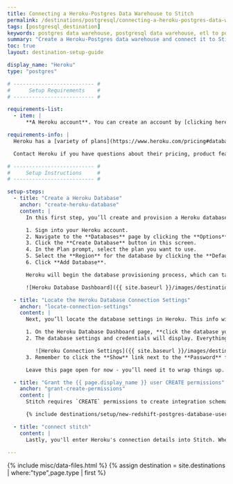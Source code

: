 ```yaml
---
title: Connecting a Heroku-Postgres Data Warehouse to Stitch
permalink: /destinations/postgresql/connecting-a-heroku-postgres-data-warehouse-to-stitch
tags: [postgresql_destination]
keywords: postgres data warehouse, postgresql data warehouse, etl to postgres, postgres etl, postgresql etl, heroku data warehouse, heroku etl, heroku
summary: "Create a Heroku-Postgres data warehouse and connect it to Stitch."
toc: true
layout: destination-setup-guide

display_name: "Heroku"
type: "postgres"

# -------------------------- #
#      Setup Requirements    #
# -------------------------- #

requirements-list:
  - item: |
      **A Heroku account**. You can create an account by [clicking here](https://signup.heroku.com/) or entering `https://signup.heroku.com` in your browser.

requirements-info: |
  Heroku has a [variety of plans](https://www.heroku.com/pricing#databases) to choose from, including a Free option. Check out Heroku’s [Choosing the Right Heroku Postgres Plan article](https://devcenter.heroku.com/articles/heroku-postgres-plans) if you need some help selecting a plan.

  Contact Heroku if you have questions about their pricing, product features, or support.

# -------------------------- #
#     Setup Instructions     #
# -------------------------- #

setup-steps:
  - title: "Create a Heroku Database"
    anchor: "create-heroku-database"
    content: |
      In this first step, you’ll create and provision a Heroku database.

      1. Sign into your Heroku account.
      2. Navigate to the **Databases** page by clicking the **Options** menu (the grid icon next to your avatar in the upper right corner) then **Databases**.
      3. Click the **Create Database** button in this screen.
      4. In the Plan prompt, select the plan you want to use.
      5. Select the **Region** for the database by clicking the **Default Region** drop-down menu.
      6. Click **Add Database**.

      Heroku will begin the database provisioning process, which can take a few minutes. The status of your database will change to **Available** in the Database Dashboard page when things are complete:

      ![Heroku Database Dashboard]({{ site.baseurl }}/images/destinations/heroku-database-dashboard.png)

  - title: "Locate the Heroku Database Connection Settings"
    anchor: "locate-connection-settings"
    content: |
      Next, you’ll locate the database settings in Heroku. This info will be used in the last section to connect Stitch to your Heroku-Postgres destination.

      1. On the Heroku Database Dashboard page, **click the database you just created**.
      2. The database settings and credentials will display. Everything you need is in the **Connection Settings** section of this page:

         ![Heroku Connection Settings]({{ site.baseurl }}/images/destinations/heroku-connection-settings.png)
      3. Remember to click the **Show** link next to the **Password** field to retrieve the user's password.

      Leave this page open for now - you’ll need it to wrap things up.

  - title: "Grant the {{ page.display_name }} user CREATE permissions"
    anchor: "grant-create-permissions"
    content: |
      Stitch requires `CREATE` permissions to create integration schemas and tables in your destination and load data. [By default](https://devcenter.heroku.com/articles/heroku-postgresql-credentials#the-default-credential){:target="new"}, {{ page.display_name }} credentials don't include `CREATE` permissions, so you'll need to grant them to the database user before continuing.

      {% include destinations/setup/new-redshift-postgres-database-user.html %}

  - title: "connect stitch"
    content: |
      Lastly, you'll enter Heroku's connection details into Stitch. When you do this, you'll use the **PostgreSQL** destination option, as noted below.

---
```

{% include misc/data-files.html %}
{% assign destination = site.destinations | where:"type",page.type | first %}